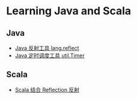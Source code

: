 # Learning Java and Scala

## Java

- [Java 反射工具 lang.reflect](modules/util/src/main/java/com/gcusky/reflect/ReflectDemo.java)
- [Java 定时调度工具 util.Timer](modules/util/src/main/java/com/gcusky/timer/MyTimer.java)

## Scala

- [Scala 结合 Reflection 反射](modules/util/src/main/scala/com/gcusky/reflect/package.scala)